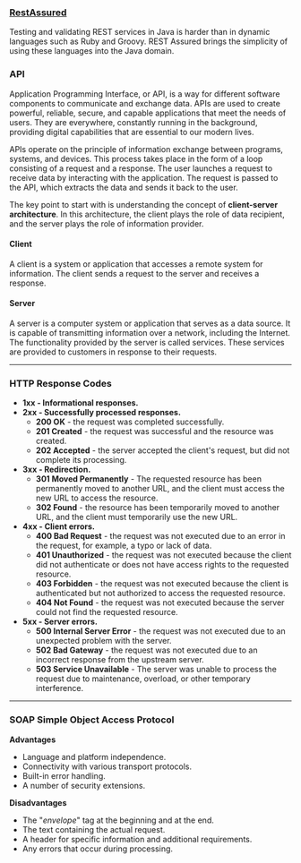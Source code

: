 ###  [RestAssured ](https://rest-assured.io/)

Testing and validating REST services in Java is harder than in dynamic languages such as Ruby and Groovy.
REST Assured brings the simplicity of using these languages into the Java domain.

### API
Application Programming Interface, or API, is a way for different software components to communicate and exchange data. 
APIs are used to create powerful, reliable, secure, and capable applications that meet the needs of users. 
They are everywhere, constantly running in the background, providing digital capabilities that are essential to our modern lives.

APIs operate on the principle of information exchange between programs, systems, and devices.
This process takes place in the form of a loop consisting of a request and a response. The user launches a request to receive data by interacting with the application.
The request is passed to the API, which extracts the data and sends it back to the user.

The key point to start with is understanding the concept of **client-server architecture**. In this architecture, 
the client plays the role of data recipient, and the server plays the role of information provider.

#### Client
A client is a system or application that accesses a remote system for information. 
The client sends a request to the server and receives a response.

#### Server
A server is a computer system or application that serves as a data source. It is capable of transmitting 
information over a network, including the Internet. The functionality provided by the server is called services.
These services are provided to customers in response to their requests.

---

### HTTP Response Codes

* **1xx - Informational responses.**
* **2xx - Successfully processed responses.**
  * **200 OK** - the request was completed successfully.
  * **201 Created** - the request was successful and the resource was created.
  * **202 Accepted** - the server accepted the client's request, but did not complete its processing.
* **3xx - Redirection.**
  * **301 Moved Permanently** - The requested resource has been permanently moved to another URL, and the client must access the new URL to access the resource.
  * **302 Found** - the resource has been temporarily moved to another URL, and the client must temporarily use the new URL.
* **4xx - Client errors.**
  * **400 Bad Request** - the request was not executed due to an error in the request, for example, a typo or lack of data.
  * **401 Unauthorized** - the request was not executed because the client did not authenticate or does not have access rights to the requested resource.
  * **403 Forbidden** - the request was not executed because the client is authenticated but not authorized to access the requested resource.
  * **404 Not Found** - the request was not executed because the server could not find the requested resource.
* **5xx - Server errors.**
  * **500 Internal Server Error** - the request was not executed due to an unexpected problem with the server.
  * **502 Bad Gateway** - the request was not executed due to an incorrect response from the upstream server.
  * **503 Service Unavailable** - The server was unable to process the request due to maintenance, overload, or other temporary interference.

---

### SOAP  Simple Object Access Protocol

**Advantages**
* Language and platform independence.
* Connectivity with various transport protocols.
* Built-in error handling.
* A number of security extensions.

**Disadvantages**
* The "_envelope_" tag at the beginning and at the end.
* The text containing the actual request.
* A header for specific information and additional requirements.
* Any errors that occur during processing.